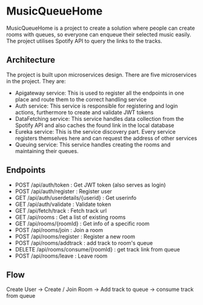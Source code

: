 # MusicQueueHome

MusicQueueHome is a project to create a solution where people can create rooms with queues, so everyone can enqueue their selected music easily.
The project utilises Spotify API to query the links to the tracks.

## Architecture

The project is built upon microservices design.
There are five microservices in the project. They are:
- Apigateway service: This is used to register all the endpoints in one place and route them to the correct handling service
- Auth service: This service is responsible for registering and login actions, furthermore to create and validate JWT tokens
- DataFetching service: This service handles data collection from the Spotify API and also caches the found link in the local database
- Eureka service: This is the service discovery part. Every service registers themselves here and can request the address of other services
- Queuing service: This service handles creating the rooms and maintaining their queues.

## Endpoints
- POST /api/auth/token : Get JWT token (also serves as login)
- POST /api/auth/register : Register user
- GET /api/auth/userdetails/{userid} : Get userinfo
- GET /api/auth/validate : Validate token
- GET /api/fetch/track : Fetch track url
- GET /api/rooms : Get a list of existing rooms
- GET /api/rooms/{roomId} : Get info of a specific room
- POST /api/rooms/join : Join a room
- POST /api/rooms/register : Register a new room
- POST /api/rooms/addtrack : add track to room's queue
- DELETE /api/rooms/consume/{roomId} : get track link from queue
- POST /api/rooms/leave : Leave room

## Flow

Create User -> Create / Join Room -> Add track to queue -> consume track from queue
